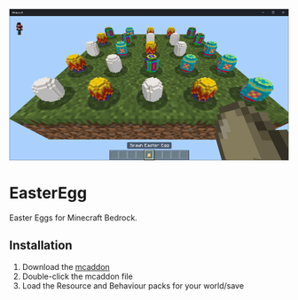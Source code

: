 ![EasterEgg](/EasterEgg.png)

# EasterEgg
Easter Eggs for Minecraft Bedrock.

## Installation
1. Download the [mcaddon](https://github.com/kirbycope/EasterEgg/raw/main/EasterEgg.mcaddon)
1. Double-click the mcaddon file
1. Load the Resource and Behaviour packs for your world/save
